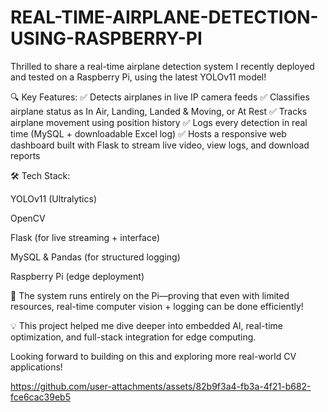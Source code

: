 # REAL-TIME-AIRPLANE-DETECTION-USING-RASPBERRY-PI

Thrilled to share a real-time airplane detection system I recently deployed and tested on a Raspberry Pi, using the latest YOLOv11 model!

🔍 Key Features: ✅ Detects airplanes in live IP camera feeds
✅ Classifies airplane status as In Air, Landing, Landed & Moving, or At Rest
✅ Tracks airplane movement using position history
✅ Logs every detection in real time (MySQL + downloadable Excel log)
✅ Hosts a responsive web dashboard built with Flask to stream live video, view logs, and download reports

🛠️ Tech Stack:

YOLOv11 (Ultralytics)

OpenCV

Flask (for live streaming + interface)

MySQL & Pandas (for structured logging)

Raspberry Pi (edge deployment)

📡 The system runs entirely on the Pi—proving that even with limited resources, real-time computer vision + logging can be done efficiently!

💡 This project helped me dive deeper into embedded AI, real-time optimization, and full-stack integration for edge computing.

Looking forward to building on this and exploring more real-world CV applications!


https://github.com/user-attachments/assets/82b9f3a4-fb3a-4f21-b682-fce6cac39eb5







